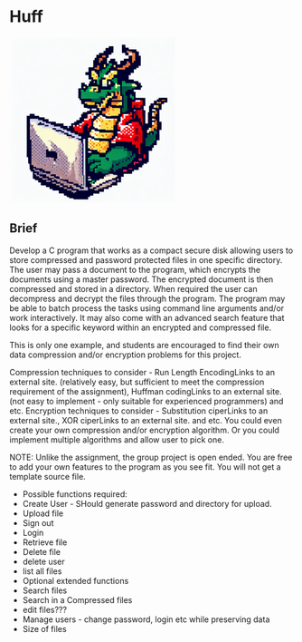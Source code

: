 # Huff

![Huff Image](huff.png)

## Brief
Develop a C program that works as a compact secure disk allowing users to store compressed and password protected files in one specific directory. The user may pass a document to the program, which encrypts the documents using a master password. The encrypted document is then compressed and stored in a directory. When required the user can decompress and decrypt the files through the program. The program may be able to batch process the tasks using command line arguments and/or work interactively. It may also come with an advanced search feature that looks for a specific keyword within an encrypted and compressed file.


This is only one example, and students are encouraged to find their own data compression and/or encryption problems for this project.

Compression techniques to consider - Run Length EncodingLinks to an external site. (relatively easy, but sufficient to meet the compression requirement of the assignment),  Huffman codingLinks to an external site. (not easy to implement - only suitable for experienced programmers) and etc.
Encryption techniques to consider - Substitution ciperLinks to an external site., XOR ciperLinks to an external site. and etc.
You could even create your own compression and/or encryption algorithm. Or you could implement multiple algorithms and allow user to pick one.

NOTE: Unlike the assignment, the group project is open ended. You are free to add your own features to the program as you see fit. You will not get a template source file.

 - Possible functions required:
 - Create User - SHould generate password and directory for upload.
 - Upload file
 - Sign out
 - Login
 - Retrieve file
 - Delete file
 - delete user
 - list all files
 - Optional extended functions
 - Search files
 - Search in a Compressed files
 - edit files???
 - Manage users - change password, login etc while preserving data
 - Size of files